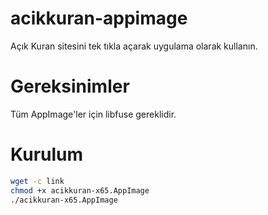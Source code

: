 # acikkuran-appimage
Açık Kuran sitesini tek tıkla açarak uygulama olarak kullanın.

# Gereksinimler
Tüm AppImage'ler için libfuse gereklidir.

# Kurulum
```bash
wget -c link
chmod +x acikkuran-x65.AppImage
./acikkuran-x65.AppImage
```
